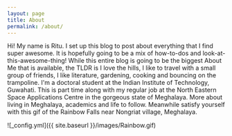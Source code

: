 ```yaml
---
layout: page
title: About
permalink: /about/
---
```

Hi! My name is Ritu. I set up this blog to post about everything that I find super awesome. It is hopefully going to be a mix of how-to-dos and look-at-this-awesome-thing! While this entire blog is going to be the biggest About Me that is available, the TLDR is I love the hills, I like to travel with a small group of friends, I like literature, gardening, cooking and bouncing on the trampoline. I'm a doctoral student at the Indian Institute of Technology, Guwahati. This is part time along with my regular job at the North Eastern Space Applications Centre in the gorgeous state of Meghalaya. More about living in Meghalaya, academics and life to follow. Meanwhile satisfy yourself with this gif of the Rainbow Falls near Nongriat village, Meghalaya.

![_config.yml]({{ site.baseurl }}/images/Rainbow.gif)

